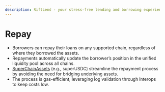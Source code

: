 ```yaml
---
description: RiftLend - your stress-free lending and borrowing experience
---
```


# Repay

* Borrowers can repay their loans on any supported chain, regardless of where they borrowed the assets.
* Repayments automatically update the borrower’s position in the unified liquidity pool across all chains.
* [SuperChainAssets](broken-reference) (e.g., superUSDC)  streamline the repayment process by avoiding the need for bridging underlying assets.
* The process is gas-efficient, leveraging log validation through Interops to keep costs low.
